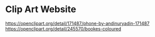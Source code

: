 # Clip Art Website
https://openclipart.org/detail/171487/phone-by-andinuryadin-171487
https://openclipart.org/detail/245570/bookes-coloured
